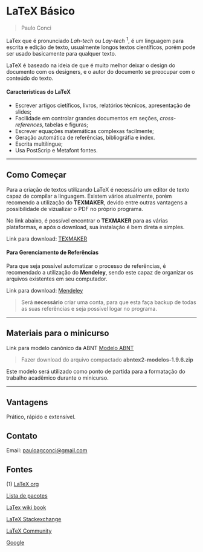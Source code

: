 # LaTeX Básico

> Paulo Conci

LaTex que é pronunciado _Lah-tech_ ou _Lay-tech_ <sup>1</sup>, é um linguagem para escrita
e edição de texto, usualmente longos textos científicos, porém pode ser usado
basicamente para qualquer texto.

LaTeX é baseado na ideia de que é muito melhor deixar o design do documento com
os designers, e o autor do documento se preocupar com o conteúdo do texto.

#### Características do LaTeX
* Escrever artigos cietíficos, livros, relatórios técnicos, apresentação de
  slides;
* Facilidade em controlar grandes documentos em seções, _cross-references_,
  tabelas e figuras;
* Escrever equações matemáticas complexas facilmente;
* Geração automática de referências, bibliográfia e index.
* Escrita multilíngue;
* Usa PostScrip e Metafont fontes.

---
## Como Começar 

Para a criação de textos utilizando LaTeX é necessário um editor de texto capaz
de compilar a linguagem. Existem vários atualmente, porém recomendo a
utilização do __TEXMAKER__, devido entre outras vantagens a possibilidade de
vizualizar o PDF no próprio programa. 

No link abaixo, é possível encontrar o __TEXMAKER__ para as várias plataformas, e
após o download, sua instalação é bem direta e simples.

Link para download: [TEXMAKER](http://www.xm1math.net/texmaker/download.html)

#### Para Gerenciamento de Referências

Para que seja possível automatizar o processo de referências, é recomendado a
utilização do __Mendeley__, sendo este capaz de organizar os arquivos
existentes em seu computador.

Link para download: [Mendeley](https://www.mendeley.com/download-mendeley-desktop)

> Será __necessário__ criar uma conta, para que esta faça backup de todas as suas
> referências e seja possível logar no programa.

---
## Materiais para o minicurso

Link para modelo canônico da ABNT
[Modelo ABNT](https://github.com/abntex/abntex2/wiki/Download)
> Fazer download do arquivo compactado __abntex2-modelos-1.9.6.zip__ 

Este modelo será utilizado como ponto de partida para a formatação do trabalho
acadêmico durante o minicurso. 

---
## Vantagens

Prático, rápido e extensível.

## Contato

Email: pauloagconci@gmail.com

## Fontes

(1) [LaTeX org](https://www.latex-project.org/about/)

[Lista de pacotes](https://www.ctan.org/pkg)

[LaTex wiki book](https://en.wikibooks.org/wiki/LaTeX)

[LaTeX Stackexchange](https://tex.stackexchange.com/)

[LaTeX Community](http://latex.org/forum/)

[Google](https://www.google.com/)

